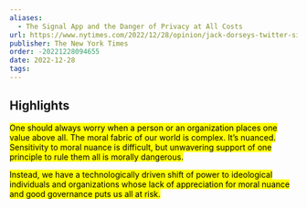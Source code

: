 ```yaml
---
aliases:
  - The Signal App and the Danger of Privacy at All Costs
url: https://www.nytimes.com/2022/12/28/opinion/jack-dorseys-twitter-signal-privacy.html
publisher: The New York Times
order: -20221228094655
date: 2022-12-28
tags:
---
```


## Highlights
<mark>One should always worry when a person or an organization places one value above all. The moral fabric of our world is complex. It’s nuanced. Sensitivity to moral nuance is difficult, but unwavering support of one principle to rule them all is morally dangerous.</mark>

<mark>Instead, we have a technologically driven shift of power to ideological individuals and organizations whose lack of appreciation for moral nuance and good governance puts us all at risk.</mark>


